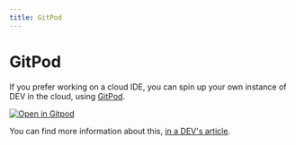 ```yaml
---
title: GitPod
---
```


# GitPod

If you prefer working on a cloud IDE, you can spin up your own instance of DEV
in the cloud, using
[GitPod](https://gitpod.io/#https://github.com/thepracticaldev/dev.to).

[![Open in
Gitpod](https://gitpod.io/button/open-in-gitpod.svg)](https://gitpod.io/#https://github.com/thepracticaldev/dev.to)

You can find more information about this, [in a DEV's
article](https://dev.to/ben/spin-up-a-local-instance-of-dev-in-the-cloud-with-gitpod-it-s-incredibly-simple-pij).
